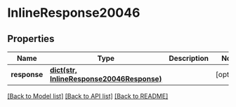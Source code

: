 # InlineResponse20046

## Properties
Name | Type | Description | Notes
------------ | ------------- | ------------- | -------------
**response** | [**dict(str, InlineResponse20046Response)**](InlineResponse20046Response.md) |  | [optional] 

[[Back to Model list]](../README.md#documentation-for-models) [[Back to API list]](../README.md#documentation-for-api-endpoints) [[Back to README]](../README.md)


